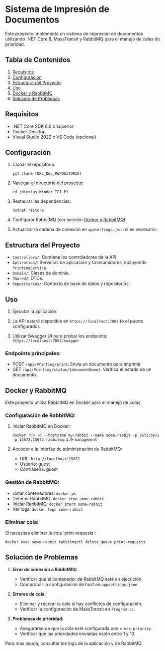 # Sistema de Impresión de Documentos

Este proyecto implementa un sistema de impresión de documentos utilizando .NET Core 8, MassTransit y RabbitMQ para el manejo de colas de prioridad.

## Tabla de Contenidos

1. [Requisitos](#requisitos)
2. [Configuración](#configuración)
3. [Estructura del Proyecto](#estructura-del-proyecto)
4. [Uso](#uso)
5. [Docker y RabbitMQ](#docker-y-rabbitmq)
6. [Solución de Problemas](#solución-de-problemas)

## Requisitos

- .NET Core SDK 8.0 o superior
- Docker Desktop
- Visual Studio 2022 o VS Code (opcional)

## Configuración

1. Clonar el repositorio:
   ```
   git clone [URL_DEL_REPOSITORIO]
   ```

2. Navegar al directorio del proyecto:
   ```
   cd /Nicolas_Kinder_TFI_P1
   ```

3. Restaurar las dependencias:
   ```
   dotnet restore
   ```

4. Configurar RabbitMQ (ver sección [Docker y RabbitMQ](#docker-y-rabbitmq))

5. Actualizar la cadena de conexión en `appsettings.json` si es necesario.

## Estructura del Proyecto

- `Controllers/`: Contiene los controladores de la API.
- `Aplication/`: Servicios de aplicación y Consumidores, incluyendo `PrintingService`.
- `Domain/`: Clases de dominio.
- `Shared/`: DTOs.
- `Repositories/`: Contexto de base de datos y repositorios.

## Uso

1. Ejecutar la aplicación:  

2. La API estará disponible en `https://localhost:7007` (o el puerto configurado).

3. Utilizar Swagger UI para probar los endpoints: `https://localhost:7007/swagger`

### Endpoints principales:

- POST `/api/Printing/print`: Envía un documento para imprimir.
- GET `/api/Printing/status/{documentName}`: Verifica el estado de un documento.

## Docker y RabbitMQ

Este proyecto utiliza RabbitMQ en Docker para el manejo de colas.

### Configuración de RabbitMQ:

1. Iniciar RabbitMQ en Docker:
   ```
   docker run -d --hostname my-rabbit --name some-rabbit -p 5672:5672 -p 15672:15672 rabbitmq:3.9-management
   ```

2. Acceder a la interfaz de administración de RabbitMQ:
   - URL: `http://localhost:15672`
   - Usuario: guest
   - Contraseña: guest

### Gestión de RabbitMQ:

- Listar contenedores: `docker ps`
- Detener RabbitMQ: `docker stop some-rabbit`
- Iniciar RabbitMQ: `docker start some-rabbit`
- Ver logs: `docker logs some-rabbit`

### Eliminar cola:

Si necesitas eliminar la cola 'print-requests':
```
docker exec some-rabbit rabbitmqctl delete_queue print-requests
```

## Solución de Problemas

1. **Error de conexión a RabbitMQ:**
   - Verificar que el contenedor de RabbitMQ esté en ejecución.
   - Comprobar la configuración de host en `appsettings.json`.

2. **Errores de cola:**
   - Eliminar y recrear la cola si hay conflictos de configuración.
   - Verificar la configuración de MassTransit en `Program.cs`.

3. **Problemas de prioridad:**
   - Asegurarse de que la cola esté configurada con `x-max-priority`.
   - Verificar que las prioridades enviadas estén entre 1 y 10.

Para más ayuda, consultar los logs de la aplicación y de RabbitMQ.
